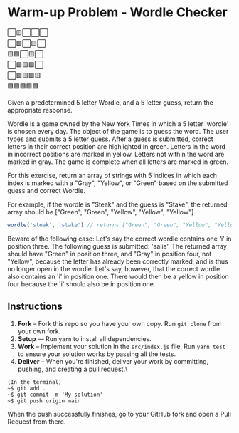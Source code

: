# Warm-up Problem - Wordle Checker

⬜🟨⬜⬜⬜  
⬜🟩⬜🟨⬜  
🟨🟩⬜🟨⬜  
⬜🟩🟨🟩⬜  
⬜🟩🟨🟩🟨  
🟩🟩🟩🟩🟩

Given a predetermined 5 letter Wordle, and a 5 letter guess, return the appropriate response.

Wordle is a game owned by the New York Times in which a 5 letter 'wordle' is chosen every day. The object of the game is to guess the word. The user types and submits a 5 letter guess. After a guess is submitted, correct letters in their correct position are highlighted in green. Letters in the word in incorrect positions are marked in yellow. Letters not within the word are marked in gray. The game is complete when all letters are marked in green.

For this exercise, return an array of strings with 5 indices in which each index is marked with a "Gray", "Yellow", or "Green" based on the submitted guess and correct Wordle.

For example, if the wordle is "Steak" and the guess is "Stake", the returned array should be ["Green", "Green", "Yellow", "Yellow", "Yellow"]

```js
wordle('steak', 'stake') // returns ["Green", "Green", "Yellow", "Yellow", "Yellow"]
```

Beware of the following case: Let's say the correct wordle contains one 'i' in position three. The following guess is submitted: 'aaiia'. The returned array should have "Green" in position three, and "Gray" in position four, not "Yellow", because the letter has already been correctly marked, and is thus no longer open in the wordle. Let's say, however, that the correct wordle also contains an 'i' in position one. There would then be a yellow in position four because the 'i' should also be in position one.

## Instructions

1. **Fork** – Fork this repo so you have your own copy. Run `git clone` from your own fork.
2. **Setup** — Run `yarn` to install all dependencies.
3. **Work** – Implement your solution in the `src/index.js` file. Run `yarn test` to ensure your solution works by passing all the tests.
4. **Deliver** – When you're finished, deliver your work by committing, pushing, and creating a pull request.\

```
(In the terminal)
~$ git add .
~$ git commit -m 'My solution'
~$ git push origin main
```

When the push successfully finishes, go to your GitHub fork and open a Pull Request from there.
